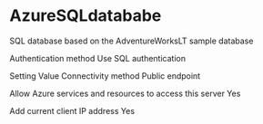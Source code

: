 # AzureSQLdatababe

SQL database based on the AdventureWorksLT sample database

Authentication method	Use SQL authentication

Setting	Value
Connectivity method	Public endpoint





Allow Azure services and resources to access this server
Yes


Add current client IP address
Yes
